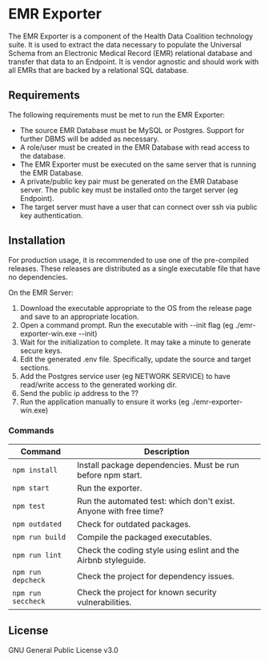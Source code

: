 # EMR Exporter

The EMR Exporter is a component of the Health Data Coalition technology suite. It is used to extract the data necessary to populate the Universal Schema from an  Electronic Medical Record (EMR) relational database and transfer that data to an Endpoint. It is vendor agnostic and should work with all EMRs that are backed by a relational SQL database.

## Requirements
The following requirements must be met to run the EMR Exporter:

* The source EMR Database must be MySQL or Postgres. Support for further DBMS will be added as necessary.
* A role/user must be created in the EMR Database with read access to the database.
* The EMR Exporter must be executed on the same server that is running the EMR Database.
* A private/public key pair must be generated on the EMR Database server. The public key must be installed onto the target server (eg Endpoint).
* The target server must have a user that can connect over ssh via public key authentication.

## Installation
For production usage, it is recommended to use one of the pre-compiled releases. These releases are
distributed as a single executable file that have no dependencies.

On the EMR Server:
1. Download the executable appropriate to the OS from the release page and save to an appropriate location.
2. Open a command prompt. Run the executable with --init flag (eg ./emr-exporter-win.exe --init)
3. Wait for the initialization to complete. It may take a minute to generate secure keys.
4. Edit the generated .env file. Specifically, update the source and target sections.
5. Add the Postgres service user (eg NETWORK SERVICE) to have read/write access to the generated working dir.
6. Send the public ip address to the ??
7. Run the application manually to ensure it works (eg ./emr-exporter-win.exe)

### Commands

| Command            | Description                                                       |
| ------------------ |------------------------------------------------------------------ |
| `npm install`      | Install package dependencies. Must be run before npm start.       |
| `npm start`        | Run the exporter.                                                 |
| `npm test`         | Run the automated test: which don't exist. Anyone with free time? |
| `npm outdated`     | Check for outdated packages.                                      |
| `npm run build`    | Compile the packaged executables.                                  |
| `npm run lint`     | Check the coding style using eslint and the Airbnb styleguide.    |
| `npm run depcheck` | Check the project for dependency issues.                          |
| `npm run seccheck` | Check the project for known security vulnerabilities.             |

## License

GNU General Public License v3.0
